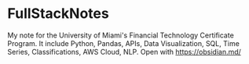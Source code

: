 # FullStackNotes
My note for the University of Miami's Financial Technology Certificate Program. It include Python, Pandas, APIs, Data Visualization, SQL, Time Series, Classifications, AWS Cloud, NLP. 
Open with https://obsidian.md/

